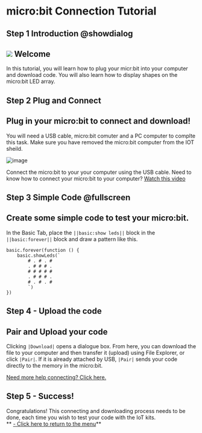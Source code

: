 # micro:bit Connection Tutorial 

<!---------------------------------------------------------------  
-------------------------TEST and CONNECT------------------------
----------------------------------------------------------------->

## Step 1 Introduction @showdialog

![](https://raw.githubusercontent.com/EarthEdSTEM/earthed-iot-programs-tutorials/master/Images/General/EarthEd_Horizontal_Logo.png)
Welcome
----------------------------------------------

In this tutorial, you will learn how to plug your micr:bit into your computer and download code. You will also learn how to display shapes on the micro:bit LED array.

## Step 2 Plug and Connect
Plug in your micro:bit to connect and download!
-----------------------------------------------

You will need a USB cable, micro:bit comuter and a PC computer to complte this task. Make sure you have removed the micro:bit computer from the IOT sheild.

![image](https://raw.githubusercontent.com/EarthEdSTEM/earthed-iot-programs-tutorials/master/Images/General/USB_Connection.png)

Connect the micro:bit to your your computer using the USB cable.
Need to know how to connect your micro:bit to your computer? [Watch this video](https://www.youtube.com/watch?v=qSjMDG84bMY)
<br>

## Step 3 Simple Code @fullscreen
Create some simple code to test your micro:bit.
------------------------------------
In the Basic Tab, place the ``||basic:show leds||`` block in the ``||basic:forever||`` block and draw a pattern like this.
```blocks
basic.forever(function () {
    basic.showLeds(`
        # . # . #
        . # # # .
        # # # # #
        . # # # .
        # . # . #
        `)
})
```
## Step 4 - Upload the code
Pair and Upload your code
-------------------------
Clicking ``|Download|`` opens a dialogue box. From here, you can download the file to your computer and then transfer it (upload) using File Explorer, or click ``|Pair|``. If it is already attached by USB, ``|Pair|`` sends your code directly to the memory in the micro:bit.

[Need more help connecting? Click here.](https://www.youtube.com/watch?v=qSjMDG84bMY)

## Step 5 - Success!
Congratulations! This connecting and downloading process needs to be done, each time you wish to test your code with the IoT kits.<br>
** [- Click here to return to the menu](https://sites.google.com/earthed.vic.edu.au/tutorial-iot/home)**<br>

<script src="https://makecode.com/gh-pages-embed.js" > </script><script>makeCodeRender("{{ site.makecode.home_url }}", "{{ site.github.owner_name }}/{ { site.github.repository_name } } ");</script>
